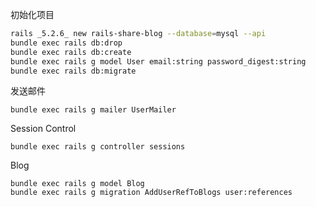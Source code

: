 初始化项目

```bash
rails _5.2.6_ new rails-share-blog --database=mysql --api
bundle exec rails db:drop
bundle exec rails db:create
bundle exec rails g model User email:string password_digest:string
bundle exec rails db:migrate
```

发送邮件
```
bundle exec rails g mailer UserMailer
```

Session Control
```
bundle exec rails g controller sessions
```

Blog
```
bundle exec rails g model Blog
bundle exec rails g migration AddUserRefToBlogs user:references
```